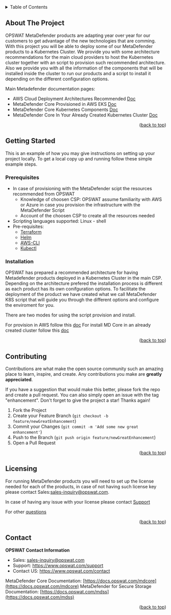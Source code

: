 <!-- TABLE OF CONTENTS -->
<details>
  <summary>Table of Contents</summary>
  <ol>
    <li>
      <a href="#about-the-project">About The Project</a>
    </li>
    <li>
      <a href="#getting-started">Getting Started</a>
      <ul>
        <li><a href="#prerequisites">Prerequisites</a></li>
        <li><a href="#installation">Installation</a></li>
      </ul>
    </li>
    <li><a href="#contributing">Contributing</a></li>
    <li><a href="#license">License</a></li>
    <li><a href="#contact">Contact</a></li>
  </ol>
</details>



<!-- ABOUT THE PROJECT -->
## About The Project

OPSWAT MetaDefender products are adapting year over year for our customers to get advantage of the new technologies that are comming. With this project you will be able to deploy some of our MetaDefender products to a Kubernetes Cluster. We provide you with some architecture recommendations for the main cloud providers to host the Kubernetes cluster together with an script to provision such recommended architecture. Also we provide you with all the information of the components that will be installed inside the cluster to run our products and a script to install it depending on the different configuration options.


Main Metadefender documentation pages:

* AWS Cloud Deployment Architectures Recommended [Doc](https://docs.opswat.com/mdcore/cloud-deployment/architecture-solutions-in-aws)
* MetaDefender Core Provisioned in AWS EKS [Doc](https://docs.opswat.com/mdcore/cloud-deployment/metadefender-core-provisioned-in-aws-eks)
* MetaDefender Core Kubernetes Components [Doc](https://docs.opswat.com/mdcore/kubernetes-configuration/kubernetes-components)
* MetaDefender Core In Your Already Created Kubernetes Cluster [Doc](https://docs.opswat.com/mdcore/kubernetes-configuration/metadefender-core-in-your-already-created-k8s)


<p align="right">(<a href="#top">back to top</a>)</p>



<!-- GETTING STARTED -->
## Getting Started

This is an example of how you may give instructions on setting up your project locally.
To get a local copy up and running follow these simple example steps.

### Prerequisites

* In case of provisioning with the MetaDefender scipt the resources recommended from OPSWAT 
    * Knowledge of choosen CSP: OPSWAT assume familiarity with AWS or Azure in case you provision the infrastructure with the MetaDefender Script  
    * Account of the choosen CSP to create all the resources needed 
* Scripting languages supported: Linux - shell
* Pre-requisites:
    * [Terraform](https://learn.hashicorp.com/tutorials/terraform/install-cli)
    * [Helm](https://helm.sh/docs/intro/install/)
    * [AWS-CLI](https://docs.aws.amazon.com/cli/latest/userguide/getting-started-install.html)
    * [Kubectl](https://kubernetes.io/docs/tasks/tools/#kubectl)


### Installation

 OPSWAT has prepared a recommended architecture for having Metadefender products deployed in a Kubernetes Cluster in the main CSP. 
 Depending on the architecture prefered the installation process is different as each product has its own conifguration options. To facilitate the deployment of the product we have created what we call MetaDefender K8S script that will guide you through the different options and configure the enviroment for you. 

 There are two modes for using the script provision and install. 

 For provision in AWS follow this [doc](https://app.developerhub.io/metadefender-core/v5.1.1/cloud-deployment/metadefender-core-provisioned-in-aws-eks)
 For install MD Core in an already created cluster follow this [doc](https://app.developerhub.io/metadefender-core/v5.1.1/kubernetes-configuration/metadefender-core-in-your-already-created-k8s)

<p align="right">(<a href="#top">back to top</a>)</p>



<!-- CONTRIBUTING -->
## Contributing

Contributions are what make the open source community such an amazing place to learn, inspire, and create. Any contributions you make are **greatly appreciated**.

If you have a suggestion that would make this better, please fork the repo and create a pull request. You can also simply open an issue with the tag "enhancement".
Don't forget to give the project a star! Thanks again!

1. Fork the Project
2. Create your Feature Branch (`git checkout -b feature/newGreatEnhancement`)
3. Commit your Changes (`git commit -m 'Add some new great enhancement'`)
4. Push to the Branch (`git push origin feature/newGreatEnhancement`)
5. Open a Pull Request

<p align="right">(<a href="#top">back to top</a>)</p>


<!-- LICENSE -->
## Licensing

For running MetaDefender products you will need to set up the license needed for each of the products, in case of not having such license key please contact Sales:sales-inquiry@opswat.com. 

In case of having any issue with your license please contact [Support](https://www.opswat.com/support)

For other [questions](https://www.opswat.com/contact)


<p align="right">(<a href="#top">back to top</a>)</p>


<!-- CONTACT -->
## Contact

**OPSWAT Contact Information**

* Sales: sales-inquiry@opswat.com
* Support: https://www.opswat.com/support
* Contact US: https://www.opswat.com/contact

MetaDefender Core Documentation: [https://docs.opswat.com/mdcore](https://docs.opswat.com/mdcore)
MetaDefender for Secure Storage Documentation: [https://docs.opswat.com/mdss](https://docs.opswat.com/mdss)

<p align="right">(<a href="#top">back to top</a>)</p>
